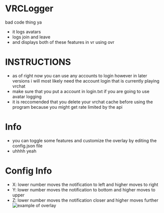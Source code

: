# VRCLogger
bad code thing ya
- it logs avatars
- logs join and leave
- and displays both of these features in vr using ovr
# INSTRUCTIONS
- as of right now you can use any accounts to login however in later versions i will most likely need the account login that is currently playing vrchat
- make sure that you put a account in login.txt if you are going to use avatar logging
- it is reccomended that you delete your vrchat cache before using the program because you might get rate limited by the api
# Info
- you can toggle some features and customize the overlay by editing the config.json file
- uhhhh yeah
# Config Info
- X: lower number moves the notification to left and higher moves to right
- Y: lower number moves the notification to bottom and higher moves to upper
- Z: lower number moves the notification closer and higher moves further
![example of overlay](https://media.discordapp.net/attachments/1298094192509325312/1308636186050433156/image.png?ex=673f52ac&is=673e012c&hm=c566a4547b0123d87b98e8a2331d7d7176049dbe4616a0d69030056efaaddfc3&=&format=webp&quality=lossless&width=926&height=468)
